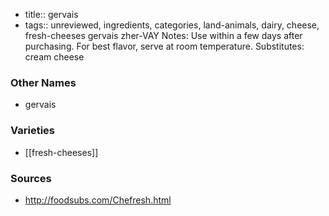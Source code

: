 - title:: gervais
- tags:: unreviewed, ingredients, categories, land-animals, dairy, cheese, fresh-cheeses
gervais zher-VAY Notes: Use within a few days after purchasing. For best flavor, serve at room temperature. Substitutes: cream cheese

### Other Names

* gervais

### Varieties

* [[fresh-cheeses]]

### Sources
* http://foodsubs.com/Chefresh.html
